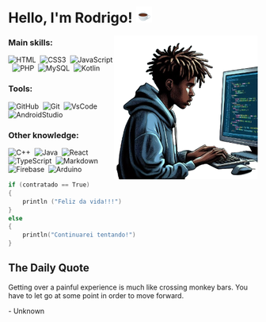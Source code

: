 # Hello, I'm Rodrigo! <img src="/assets/cafe.gif">
<img src="/assets/DigoIA.png" min-width="290px" width="290px" align="right" alt="Uma imagem minha gerada por inteligencia artificial">

### Main skills:

![HTML](https://img.shields.io/badge/html5-%23E34F26.svg?style=for-the-badge&logo=html5&logoColor=white)&nbsp;
![CSS3](https://img.shields.io/badge/css3-%231572B6.svg?style=for-the-badge&logo=css3&logoColor=white)&nbsp;
![JavaScript](https://img.shields.io/badge/JavaScript-323330?style=for-the-badge&logo=javascript&logoColor=F7DF1E)&nbsp;
![PHP](https://img.shields.io/badge/php-%23777BB4.svg?style=for-the-badge&logo=php&logoColor=white)&nbsp;
![MySQL](https://img.shields.io/badge/MySQL-00000F?style=for-the-badge&logo=mysql&logoColor=white)&nbsp;
![Kotlin](https://img.shields.io/badge/kotlin-%237F52FF.svg?style=for-the-badge&logo=kotlin&logoColor=white)&nbsp;

### Tools:
![GitHub](https://img.shields.io/badge/GitHub-100000?style=for-the-badge&logo=github&logoColor=white)&nbsp;
![Git](https://img.shields.io/badge/GIT-E44C30?style=for-the-badge&logo=git&logoColor=white)&nbsp;
![VsCode](https://img.shields.io/badge/Visual_Studio_Code-0078D4?style=for-the-badge&logo=visual%20studio%20code&logoColor=white)&nbsp;
![AndroidStudio](https://img.shields.io/badge/Android%20Studio-808080?style=for-the-badge&logo=ANDROIDSTUDIO)&nbsp;

### Other knowledge:
![C++](https://img.shields.io/badge/c++-%2300599C.svg?style=for-the-badge&logo=c%2B%2B&logoColor=white)&nbsp;
![Java](https://img.shields.io/badge/java-%23ED8B00.svg?style=for-the-badge&logo=openjdk&logoColor=white)&nbsp;
![React](https://img.shields.io/badge/React-20232A?style=for-the-badge&logo=react&logoColor=61DAFB)&nbsp;
![TypeScript](https://img.shields.io/badge/TypeScript-007ACC?style=for-the-badge&logo=typescript&logoColor=white)&nbsp;
![Markdown](https://img.shields.io/badge/Markdown-000000?style=for-the-badge&logo=markdown&logoColor=white)&nbsp;
![Firebase](https://img.shields.io/badge/Firebase-039BE5?style=for-the-badge&logo=Firebase&logoColor=white)&nbsp;
![Arduino](https://img.shields.io/badge/-Arduino-00979D?style=for-the-badge&logo=Arduino&logoColor=white)&nbsp;

```kotlin
if (contratado == True)
{
    println ("Feliz da vida!!!")
}
else
{
    println("Continuarei tentando!")
}
```
## The Daily Quote

<p>Getting over a painful experience is much like crossing monkey bars. You have to let go at some point in order to move forward.</p>

<p>- Unknown</p>
